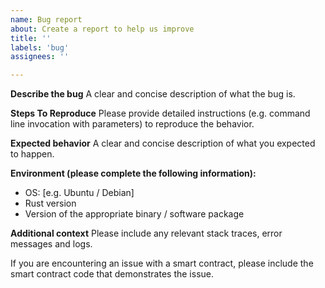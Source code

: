 ```yaml
---
name: Bug report
about: Create a report to help us improve
title: ''
labels: 'bug'
assignees: ''

---
```


**Describe the bug**
A clear and concise description of what the bug is.

**Steps To Reproduce**
Please provide detailed instructions (e.g. command line invocation with parameters) to reproduce the behavior.

**Expected behavior**
A clear and concise description of what you expected to happen.

**Environment (please complete the following information):**
 - OS: [e.g. Ubuntu / Debian]
 - Rust version
 - Version of the appropriate binary / software package

**Additional context**
Please include any relevant stack traces, error messages and logs.

If you are encountering an issue with a smart contract, please include the smart contract code
that demonstrates the issue.
